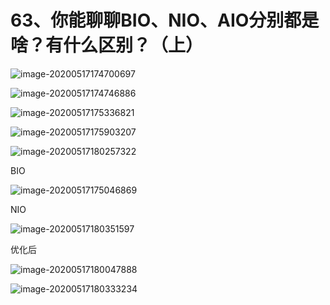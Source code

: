 # 63、你能聊聊BIO、NIO、AIO分别都是啥？有什么区别？（上）
![image-20200517174700697](https://tva1.sinaimg.cn/large/007S8ZIlly1gewf21drjtj30ri0gcdmu.jpg)

![image-20200517174746886](https://tva1.sinaimg.cn/large/007S8ZIlly1gewf25m798j30ri096n2b.jpg)

![image-20200517175336821](https://tva1.sinaimg.cn/large/007S8ZIlly1gewf28eerpj30q40c6wk0.jpg)

![image-20200517175903207](https://tva1.sinaimg.cn/large/007S8ZIlly1gewf2cjlbxj30oo07e42y.jpg)

![image-20200517180257322](https://tva1.sinaimg.cn/large/007S8ZIlly1gewf2fwj9xj30q209eq7z.jpg)

BIO

![image-20200517175046869](https://tva1.sinaimg.cn/large/007S8ZIlly1gewf2jkmeij30xq0do0xt.jpg)





NIO

![image-20200517180351597](https://tva1.sinaimg.cn/large/007S8ZIlly1gewf2mv8uxj313o0eo7a8.jpg)

优化后

![image-20200517180047888](https://tva1.sinaimg.cn/large/007S8ZIlly1gewf2q2u59j31380eyagi.jpg)



![image-20200517180333234](https://tva1.sinaimg.cn/large/007S8ZIlly1gewf2t00r6j313o0eowlr.jpg)











